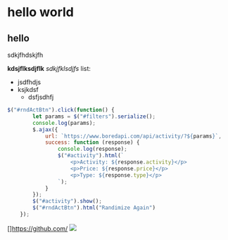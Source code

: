 # hello world
## hello

sdkjfhdskjfh


**kdsjflksdjflk**
*sdkjfklsdjfs*
list:
 * jsdfhdjs
 * ksjkdsf
   * dsfjsdhfj

```javascript
$("#rndActBtn").click(function() { 
        let params = $("#filters").serialize();
        console.log(params);
        $.ajax({
            url: `https://www.boredapi.com/api/activity/?${params}`,
            success: function (response) {
                console.log(response);
                $("#activity").html(`
                    <p>Activity: ${response.activity}</p>
                    <p>Price: ${response.price}</p>
                    <p>Type: ${response.type}</p>
                `);
            }
        });
        $("#activity").show();
        $("#rndActBtn").html("Randimize Again")       
    });
```
[]https://github.com/
![](https://www.pngall.com/wp-content/uploads/2016/03/Cat-PNG-2.png)
